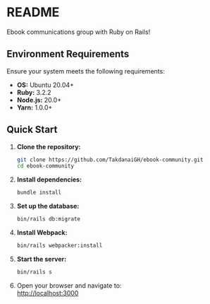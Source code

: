 # README

Ebook communications group with Ruby on Rails!

## Environment Requirements

Ensure your system meets the following requirements:

- **OS:** Ubuntu 20.04+
- **Ruby:** 3.2.2
- **Node.js:** 20.0+
- **Yarn:** 1.0.0+

## Quick Start

1. **Clone the repository:**

    ```bash
    git clone https://github.com/TakdanaiGH/ebook-community.git
    cd ebook-community
    ```

2. **Install dependencies:**

    ```bash
    bundle install
    ```

3. **Set up the database:**

    ```bash
    bin/rails db:migrate
    ```

4. **Install Webpack:**

    ```bash
    bin/rails webpacker:install
    ```

5. **Start the server:**

    ```bash
    bin/rails s
    ```

6. Open your browser and navigate to:  
    [http://localhost:3000](http://localhost:3000)

